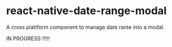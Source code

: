 # react-native-date-range-modal

A cross plattform component to manage date rante into a modal.

IN PROGRESS !!!!!